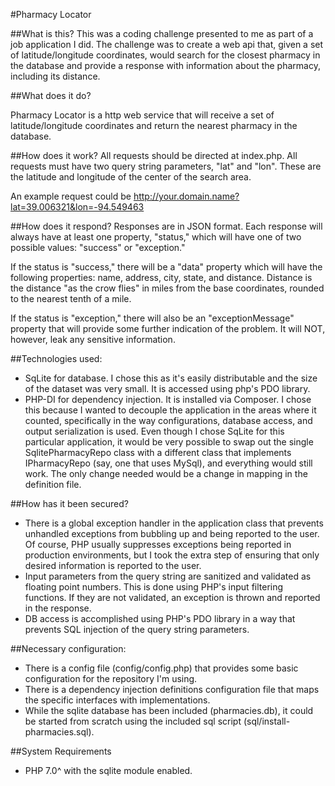 #Pharmacy Locator

##What is this?
This was a coding challenge presented to me as part of a job application I did. 
The challenge was to create a web api that, given a set of latitude/longitude 
coordinates, would search for the closest pharmacy in the database and provide
a response with information about the pharmacy, including its distance.


##What does it do?

Pharmacy Locator is a http web service that will receive a set of latitude/longitude
coordinates and return the nearest pharmacy in the database.


##How does it work?
All requests should be directed at index.php. All requests must have two query string
parameters, "lat" and "lon". These are the latitude and longitude of the center
of the search area.

An example request could be http://your.domain.name?lat=39.006321&lon=-94.549463

##How does it respond?
Responses are in JSON format. Each response will always have at least one property, 
"status," which will have one of two possible values: "success" or "exception."

If the status is "success," there will be a "data" property which will have the 
following properties: name, address, city, state, and distance. Distance is the 
distance "as the crow flies" in miles from the base coordinates, rounded to the nearest
tenth of a mile.

If the status is "exception," there will also be an "exceptionMessage" property 
that will provide some further indication of the problem. It will NOT, however,
leak any sensitive information. 

##Technologies used:
*   SqLite for database. I chose this as it's easily distributable and the size of the
dataset was very small. It is accessed using php's PDO library.
*   PHP-DI for dependency injection. It is installed via Composer. I chose this because
I wanted to decouple the application in the areas where it counted, specifically
in the way configurations, database access, and output serialization is used.
Even though I chose SqLite for this particular application, it would be very possible
to swap out the single SqlitePharmacyRepo class with a different class that implements
IPharmacyRepo (say, one that uses MySql), and everything would still work. The only
change needed would be a change in mapping in the definition file.

##How has it been secured?
*   There is a global exception handler in the application class that prevents unhandled
exceptions from bubbling up and being reported to the user. Of course, PHP usually 
suppresses exceptions being reported in production environments, but I took the extra
step of ensuring that only desired information is reported to the user.
*   Input parameters from the query string are sanitized and validated as floating 
point numbers. This is done using PHP's input filtering functions. If they are not
validated, an exception is thrown and reported in the response.
*   DB access is accomplished using PHP's PDO library in a way that prevents SQL 
injection of the query string parameters.

##Necessary configuration:
*   There is a config file (config/config.php) that provides some basic configuration
for the repository I'm using.
*   There is a dependency injection definitions configuration file that maps the 
specific interfaces with implementations.
*   While the sqlite database has been included (pharmacies.db), it could be started
from scratch using the included sql script (sql/install-pharmacies.sql).

##System Requirements
*   PHP 7.0^ with the sqlite module enabled.
